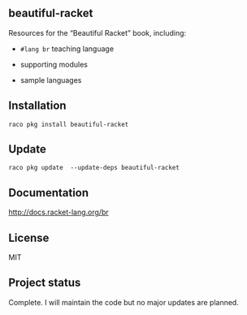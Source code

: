 ## beautiful-racket


Resources for the “Beautiful Racket” book, including:

* `#lang br` teaching language
 
* supporting modules

* sample languages


## Installation

`raco pkg install beautiful-racket`


## Update

`raco pkg update  --update-deps beautiful-racket`

## Documentation

http://docs.racket-lang.org/br


## License

MIT


## Project status

Complete. I will maintain the code but no major updates are planned.
